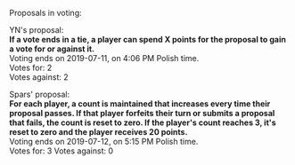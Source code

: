 Proposals in voting:  

YN's proposal:  
**If a vote ends in a tie, a player can spend X points for the proposal to gain a vote for or against it.**  
Voting ends on 2019-07-11, on 4:06 PM Polish time.  
Votes for: 2  
Votes against: 2

Spars' proposal:  
**For each player, a count is maintained that increases every time their proposal passes. If that player forfeits their turn or submits a proposal that fails, the count is reset to zero. If the player's count reaches 3, it's reset to zero and the player receives 20 points.**  
Voting ends on 2019-07-12, on 5:15 PM Polish time.  
Votes for: 3
Votes against: 0
